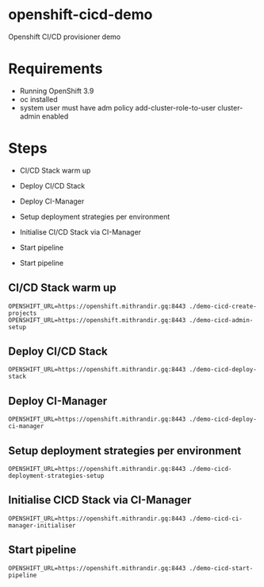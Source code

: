 # openshift-cicd-demo
Openshift CI/CD provisioner demo

# Requirements

- Running OpenShift 3.9
- oc installed
- system user must have adm policy add-cluster-role-to-user cluster-admin enabled

# Steps
- CI/CD Stack warm up
- Deploy CI/CD Stack
- Deploy CI-Manager
- Setup deployment strategies per environment
- Initialise CI/CD Stack via CI-Manager
- Start pipeline

- Start pipeline

## CI/CD Stack warm up
```
OPENSHIFT_URL=https://openshift.mithrandir.gq:8443 ./demo-cicd-create-projects
OPENSHIFT_URL=https://openshift.mithrandir.gq:8443 ./demo-cicd-admin-setup
```

## Deploy CI/CD Stack
```
OPENSHIFT_URL=https://openshift.mithrandir.gq:8443 ./demo-cicd-deploy-stack
```

## Deploy CI-Manager
```
OPENSHIFT_URL=https://openshift.mithrandir.gq:8443 ./demo-cicd-deploy-ci-manager
```

## Setup deployment strategies per environment
```
OPENSHIFT_URL=https://openshift.mithrandir.gq:8443 ./demo-cicd-deployment-strategies-setup
```

## Initialise CICD Stack via CI-Manager
```
OPENSHIFT_URL=https://openshift.mithrandir.gq:8443 ./demo-cicd-ci-manager-initialiser
```

## Start pipeline
```
OPENSHIFT_URL=https://openshift.mithrandir.gq:8443 ./demo-cicd-start-pipeline
```
